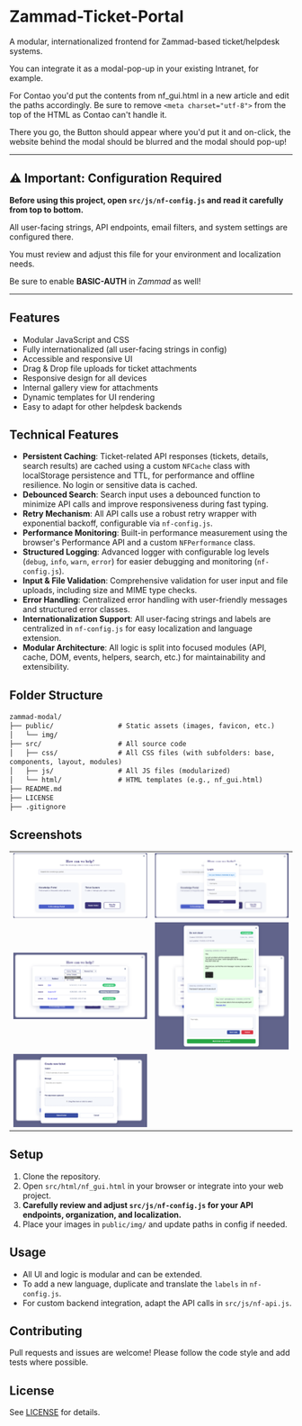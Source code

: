 # Zammad-Ticket-Portal

A modular, internationalized frontend for Zammad-based ticket/helpdesk systems.

You can integrate it as a modal-pop-up in your existing Intranet, for example.

For Contao you'd put the contents from nf_gui.html in a new article and edit the paths accordingly.
Be sure to remove `<meta charset="utf-8">` from the top of the HTML as Contao can't handle it.

There you go, the Button should appear where you'd put it and on-click, the website behind the modal should be blurred and the modal should pop-up!

---

## ⚠️ Important: Configuration Required


**Before using this project, open `src/js/nf-config.js` and read it carefully from top to bottom.**

All user-facing strings, API endpoints, email filters, and system settings are configured there. 

You must review and adjust this file for your environment and localization needs.

Be sure to enable **BASIC-AUTH** in *Zammad* as well!

---

## Features
- Modular JavaScript and CSS
- Fully internationalized (all user-facing strings in config)
- Accessible and responsive UI
- Drag & Drop file uploads for ticket attachments
- Responsive design for all devices
- Internal gallery view for attachments
- Dynamic templates for UI rendering
- Easy to adapt for other helpdesk backends

## Technical Features
- **Persistent Caching**: Ticket-related API responses (tickets, details, search results) are cached using a custom `NFCache` class with localStorage persistence and TTL, for performance and offline resilience. No login or sensitive data is cached.
- **Debounced Search**: Search input uses a debounced function to minimize API calls and improve responsiveness during fast typing.
- **Retry Mechanism**: All API calls use a robust retry wrapper with exponential backoff, configurable via `nf-config.js`.
- **Performance Monitoring**: Built-in performance measurement using the browser's Performance API and a custom `NFPerformance` class.
- **Structured Logging**: Advanced logger with configurable log levels (`debug`, `info`, `warn`, `error`) for easier debugging and monitoring (`nf-config.js`).
- **Input & File Validation**: Comprehensive validation for user input and file uploads, including size and MIME type checks.
- **Error Handling**: Centralized error handling with user-friendly messages and structured error classes.
- **Internationalization Support**: All user-facing strings and labels are centralized in `nf-config.js` for easy localization and language extension.
- **Modular Architecture**: All logic is split into focused modules (API, cache, DOM, events, helpers, search, etc.) for maintainability and extensibility.

## Folder Structure
```
zammad-modal/
├── public/                # Static assets (images, favicon, etc.)
│   └── img/
├── src/                   # All source code
│   ├── css/               # All CSS files (with subfolders: base, components, layout, modules)
│   ├── js/                # All JS files (modularized)
│   └── html/              # HTML templates (e.g., nf_gui.html)
├── README.md
├── LICENSE
├── .gitignore
```

## Screenshots
<table align="center">
  <tr>
    <td><img src="public/img/github/main.png" alt="Main UI" width="350"/></td>
    <td><img src="public/img/github/login.png" alt="Login" width="350"/></td>
  </tr>
  <tr>
    <td><img src="public/img/github/ticket-overview-filter.png" alt="Ticket Overview" width="350"/></td>
    <td><img src="public/img/github/ticket-detail.png" alt="Ticket Detail" width="350"/></td>
  </tr>
  <tr>
    <td><img src="public/img/github/new-ticket.png" alt="New Ticket" width="350"/></td>
    <td></td>
  </tr>
</table>

## Setup
1. Clone the repository.
2. Open `src/html/nf_gui.html` in your browser or integrate into your web project.
3. **Carefully review and adjust `src/js/nf-config.js` for your API endpoints, organization, and localization.**
4. Place your images in `public/img/` and update paths in config if needed.

## Usage
- All UI and logic is modular and can be extended.
- To add a new language, duplicate and translate the `labels` in `nf-config.js`.
- For custom backend integration, adapt the API calls in `src/js/nf-api.js`.

## Contributing
Pull requests and issues are welcome! Please follow the code style and add tests where possible.

## License
See [LICENSE](LICENSE) for details.
